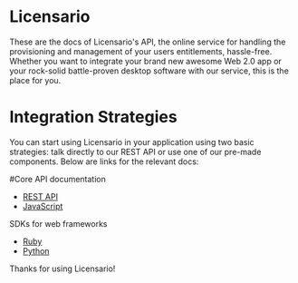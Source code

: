 # Licensario
These are the docs of Licensario's API, the online service for handling the provisioning and management of your 
users entitlements, hassle-free. Whether you want to integrate your brand new awesome Web 2.0 app or 
your rock-solid battle-proven desktop software with our service, this is the place for you.

# Integration Strategies
You can start using Licensario in your application using two basic strategies: talk directly to our REST API or 
use one of our pre-made components. Below are links for the relevant docs:

#Core API documentation
* [REST API](https://github.com/Licensario/licensario-rest-protocol/blob/master/rest-api.md)
* [JavaScript](https://github.com/Licensario/licensario-rest-protocol/blob/master/js-api.md)

SDKs for web frameworks
* [Ruby](https://github.com/marcelow/licensario)
* [Python](https://github.com/Licensario/licensario-python-sdk)

Thanks for using Licensario!
